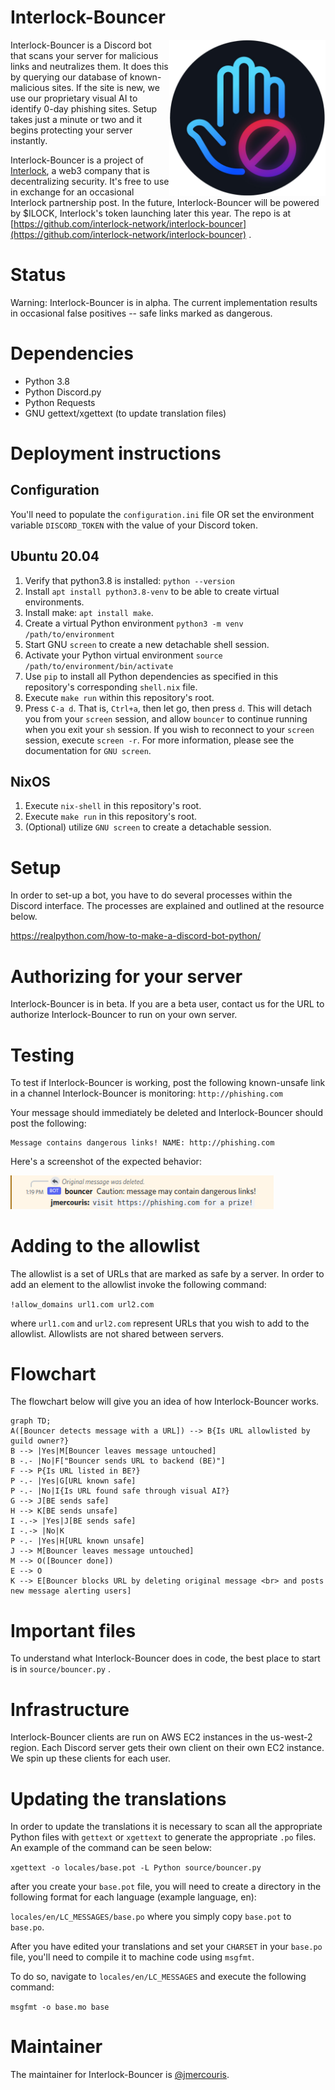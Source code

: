 # Interlock-Bouncer

<img src="./bouncer-dark.png" align="right" width="250" height="250"/>

Interlock-Bouncer is a Discord bot that scans your server for malicious links and neutralizes them. It does this by querying our database of known-malicious sites. If the site is new, we use our proprietary visual AI to identify 0-day phishing sites. Setup takes just a minute or two and it begins protecting your server instantly.

Interlock-Bouncer is a project of [Interlock](https://www.interlock.network/), a web3 company that is decentralizing security. It's free to use in exchange for an occasional Interlock partnership post. In the future, Interlock-Bouncer will be powered by $ILOCK, Interlock's token launching later this year. The repo is at [https://github.com/interlock-network/interlock-bouncer](https://github.com/interlock-network/interlock-bouncer) .

# Status

Warning: Interlock-Bouncer is in alpha. The current implementation results
in occasional false positives -- safe links marked as dangerous.

# Dependencies

- Python 3.8
- Python Discord.py
- Python Requests
- GNU gettext/xgettext (to update translation files)

# Deployment instructions

## Configuration

You'll need to populate the `configuration.ini` file OR set the
environment variable `DISCORD_TOKEN` with the value of your Discord
token.

## Ubuntu 20.04

1. Verify that python3.8 is installed: `python --version`
2. Install `apt install python3.8-venv` to be able to create virtual environments.
3. Install make: `apt install make`.
4. Create a virtual Python environment `python3 -m venv /path/to/environment`
5. Start GNU `screen` to create a new detachable shell session.
6. Activate your Python virtual environment `source /path/to/environment/bin/activate`
7. Use `pip` to install all Python dependencies as specified in this
   repository's corresponding `shell.nix` file.
8. Execute `make run` within this repository's root.
9. Press `C-a d`. That is, `Ctrl+a`, then let go, then press `d`. This
   will detach you from your `screen` session, and allow `bouncer` to
   continue running when you exit your `sh` session. If you wish to
   reconnect to your `screen` session, execute `screen -r`. For more
   information, please see the documentation for `GNU screen`.

## NixOS

1. Execute `nix-shell` in this repository's root.
2. Execute `make run` in this repository's root.
3. (Optional) utilize `GNU screen` to create a detachable session.

# Setup

In order to set-up a bot, you have to do several processes within the
Discord interface. The processes are explained and outlined at the
resource below.

https://realpython.com/how-to-make-a-discord-bot-python/

# Authorizing for your server

Interlock-Bouncer is in beta. If you are a beta user, contact us for
the URL to authorize Interlock-Bouncer to run on your own server.

# Testing

To test if Interlock-Bouncer is working, post the following
known-unsafe link in a channel Interlock-Bouncer is monitoring:
`http://phishing.com`

Your message should immediately be deleted and Interlock-Bouncer
should post the following:

```
Message contains dangerous links! NAME: http://phishing.com
```

Here's a screenshot of the expected behavior:

<img width="421" alt="Interlock-Bouncer reacting to a malicious link" src="reaction.png">

# Adding to the allowlist

The allowlist is a set of URLs that are marked as safe by a server. In
order to add an element to the allowlist invoke the following command:

`!allow_domains url1.com url2.com`

where `url1.com` and `url2.com` represent URLs that you wish to add to
the allowlist. Allowlists are not shared between servers.

# Flowchart

The flowchart below will give you an idea of how Interlock-Bouncer works.

```mermaid
graph TD;
A([Bouncer detects message with a URL]) --> B{Is URL allowlisted by guild owner?}
B --> |Yes|M[Bouncer leaves message untouched]
B -.- |No|F["Bouncer sends URL to backend (BE)"]
F --> P{Is URL listed in BE?}
P -.- |Yes|G[URL known safe]
P -.- |No|I{Is URL found safe through visual AI?}
G --> J[BE sends safe]
H --> K[BE sends unsafe]
I -.-> |Yes|J[BE sends safe]
I -.-> |No|K
P -.- |Yes|H[URL known unsafe]
J --> M[Bouncer leaves message untouched]
M --> O([Bouncer done])
E --> O
K --> E[Bouncer blocks URL by deleting original message <br> and posts new message alerting users]
```

# Important files

To understand what Interlock-Bouncer does in code, the best place to start is in `source/bouncer.py` .

# Infrastructure

Interlock-Bouncer clients are run on AWS EC2 instances in the us-west-2 region. Each
Discord server gets their own client on their own EC2 instance. We spin up
these clients for each user.

# Updating the translations

In order to update the translations it is necessary to scan all the
appropriate Python files with `gettext` or `xgettext` to generate the
appropriate `.po` files. An example of the command can be seen below:

`xgettext -o locales/base.pot -L Python source/bouncer.py`

after you create your `base.pot` file, you will need to create a
directory in the following format for each language (example language, en):

`locales/en/LC_MESSAGES/base.po` where you simply copy `base.pot` to
`base.po`.

After you have edited your translations and set your `CHARSET` in your
`base.po` file, you'll need to compile it to machine code using `msgfmt`.

To do so, navigate to `locales/en/LC_MESSAGES` and execute the
following command:

`msgfmt -o base.mo base`

# Maintainer

The maintainer for Interlock-Bouncer is [@jmercouris](https://github.com/jmercouris).
